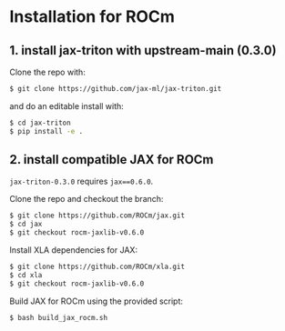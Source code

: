 # Installation for ROCm

## 1. install jax-triton with upstream-main (0.3.0)

Clone the repo with:
```bash
$ git clone https://github.com/jax-ml/jax-triton.git
```

and do an editable install with:
```bash
$ cd jax-triton
$ pip install -e .
```

## 2. install compatible JAX for ROCm

`jax-triton-0.3.0` requires `jax==0.6.0`.

Clone the repo and checkout the branch:
```bash
$ git clone https://github.com/ROCm/jax.git
$ cd jax
$ git checkout rocm-jaxlib-v0.6.0
```

Install XLA dependencies for JAX:
```bash
$ git clone https://github.com/ROCm/xla.git
$ cd xla
$ git checkout rocm-jaxlib-v0.6.0
```

Build JAX for ROCm using the provided script:
```bash
$ bash build_jax_rocm.sh
```